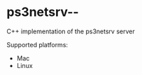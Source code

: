 ps3netsrv--
===========

C++ implementation of the ps3netsrv server

Supported platforms:
- Mac
- Linux
